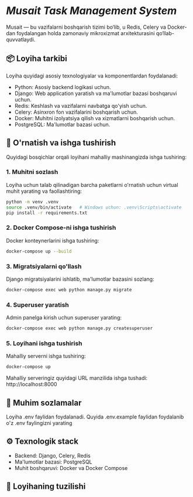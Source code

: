 # _**Musait Task Management System**_

Musait — bu vazifalarni boshqarish tizimi bo‘lib, u Redis, Celery va Docker-dan foydalangan holda 
zamonaviy mikroxizmat arxitekturasini qo‘llab-quvvatlaydi.

## **📦 Loyiha tarkibi**

Loyiha quyidagi asosiy texnologiyalar va komponentlardan foydalanadi:

- Python: Asosiy backend logikasi uchun.
- Django: Web application yaratish va ma'lumotlar bazasi boshqaruvi uchun.
- Redis: Keshlash va vazifalarni navbatga qo'yish uchun.
- Celery: Asinxron fon vazifalarini boshqarish uchun.
- Docker: Muhitni izolyatsiya qilish va xizmatlarni boshqarish uchun.
- PostgreSQL: Ma'lumotlar bazasi uchun.

## **🚀 O'rnatish va ishga tushirish**

Quyidagi bosqichlar orqali loyihani mahalliy mashinangizda ishga tushiring:

### **1. Muhitni sozlash**

Loyiha uchun talab qilinadigan barcha paketlarni o'rnatish uchun virtual muhit yarating va faollashtiring:
```bash
python -m venv .venv
source .venv/bin/activate   # Windows uchun: .venv\Scripts\activate
pip install -r requirements.txt
```

### **2. Docker Compose-ni ishga tushirish**

Docker konteynerlarini ishga tushiring:
```bash
docker-compose up --build
```

### **3. Migratsiyalarni qo'llash**

Django migratsiyalarini ishlatib, ma'lumotlar bazasini sozlang:
```bash
docker-compose exec web python manage.py migrate
```

### **4. Superuser yaratish**

Admin panelga kirish uchun superuser yarating:
```bash
docker-compose exec web python manage.py createsuperuser
```

### **5. Loyihani ishga tushirish**

Mahalliy serverni ishga tushiring:
```bash
docker-compose up
```
Mahalliy serveringiz quyidagi URL manzilida ishga tushadi: http://localhost:8000

## **🔑 Muhim sozlamalar**

Loyiha .env faylidan foydalanadi. Quyida .env.example faylidan foydalanib o'z .env faylingizni yarating

## **⚙️ Texnologik stack**

- Backend: Django, Celery, Redis
- Ma'lumotlar bazasi: PostgreSQL
- Muhit boshqaruvi: Docker va Docker Compose

## **📂 Loyihaning tuzilishi**
